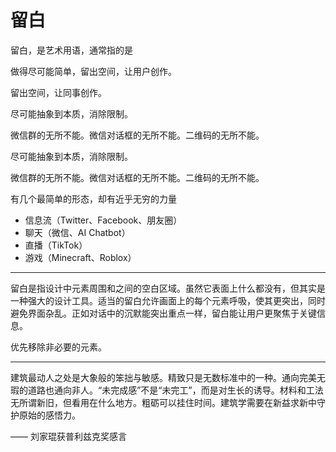 # 留白

留白，是艺术用语，通常指的是

做得尽可能简单，留出空间，让用户创作。

留出空间，让同事创作。

尽可能抽象到本质，消除限制。

微信群的无所不能。微信对话框的无所不能。二维码的无所不能。

尽可能抽象到本质，消除限制。

微信群的无所不能。微信对话框的无所不能。二维码的无所不能。

有几个最简单的形态，却有近乎无穷的力量
  
- 信息流（Twitter、Facebook、朋友圈）
- 聊天（微信、AI Chatbot）
- 直播（TikTok）
- 游戏（Minecraft、Roblox）

---

留白是指设计中元素周围和之间的空白区域。虽然它表面上什么都没有，但其实是一种强大的设计工具。适当的留白允许画面上的每个元素呼吸，使其更突出，同时避免界面杂乱。正如对话中的沉默能突出重点一样，留白能让用户更聚焦于关键信息。

优先移除非必要的元素。

---

建筑最动人之处是大象般的笨拙与敏感。精致只是无数标准中的一种。通向完美无瑕的道路也通向非人。“未完成感”不是“未完工”，而是对生长的诱导。材料和工法无所谓新旧，但看用在什么地方。粗砺可以挂住时间。建筑学需要在新益求新中守护原始的感悟力。

—— 刘家琨获普利兹克奖感言